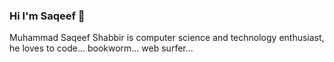 ### Hi I'm Saqeef 👋

Muhammad Saqeef Shabbir is computer science and technology enthusiast, he loves to code... bookworm... web surfer...
